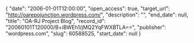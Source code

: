 {
  "date": "2006-01-01T12:00:00", 
  "open_access": true, 
  "target_url": "http://oarepojunction.wordpress.com/", 
  "description": "", 
  "end_date": null, 
  "title": "OA-RJ Project Blog", 
  "record_id": "20060101T120000/B+iBWEh1/jMQ2YqFWXBTLA==", 
  "publisher": "wordpress.com", 
  "slug": 60588525, 
  "start_date": null
}

